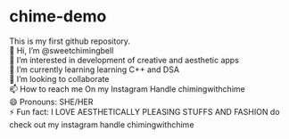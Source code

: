 # chime-demo
This is my first github repository.
<br>
👋 Hi, I’m @sweetchimingbell
<br>
👀 I’m interested in development of creative and aesthetic apps
<br>
🌱 I’m currently learning learning C++ and DSA
<br>
💞️ I’m looking to collaborate
<br>
📫 How to reach me On my Instagram Handle chimingwithchime
<br>
😄 Pronouns: SHE/HER
<br>
⚡ Fun fact: I LOVE AESTHETICALLY PLEASING STUFFS AND FASHION do check out my instagram handle chimingwithchime


